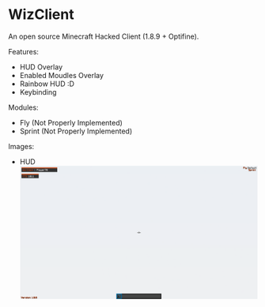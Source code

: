 # WizClient
 An open source Minecraft Hacked Client (1.8.9 + Optifine).


Features:
- HUD Overlay
- Enabled Moudles Overlay
- Rainbow HUD :D
- Keybinding

Modules:
- Fly (Not Properly Implemented)
- Sprint (Not Properly Implemented)

Images:
- HUD
 ![Alt text](images/Image1.png?raw=true)